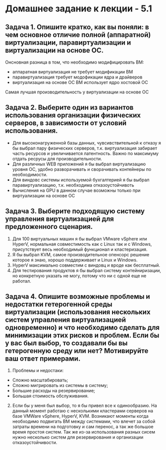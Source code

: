 # Домашнее задание к лекции - 5.1

## Задача 1. Опишите кратко, как вы поняли: в чем основное отличие полной (аппаратной) виртуализации, паравиртуализации и виртуализации на основе ОС.

Онсновная разница в том, что необходимо модифицировать ВМ:
* аппаратная виртуализация не требует модификации ВМ
* паравиртуализация требует модофикации ядра и драйверов
* виртуализация на основе ОС ВМ использует ядро хостовой ОС

Самая лучшая производительность у виртуализации на основе ОС

## Задача 2. Выберите один из вариантов использования организации физических серверов, в зависимости от условий использования.

* Для высоконагруженной базы данных, чувсивствительной к отказу я бы выбрал пару физических серверов, т.к. виртуализация забирает часть ресурсов и увеличивается латентность. Важно по максимуму отдать ресрусы для производительности.
* Для различных WEB приложений я бы выбрал виртуализацию уровня ОС, удобно разворачивать и сворачивать контейнеры по необходимости.
* Для виндовс системы используемой бухгалтерией я бы выбрал паравиртуализацию, т.к. необходима отказоустойчивоть
* Вычисления на GPU в данном случае возможны только при виртуализации на основе ОС

## Задача 3. Выберите подходящую систему управления виртуализацией для предложенного сценария.

1.	Для 100 виртуальных машин я бы выбрал VMware vSphere или HyperV, нормальная совместимость как с Linux так и с Windows, присутствует весь необходимый функционал и кластеризация.
2.	Я бы выбрал KVM, самое производительное опенсорс решение которое я знаю, хорошо поддерживает и Linux и Windows.
3.	HyperV максимально совместим с виндовц и вроде как бесплатный.
4.	Для тестирования продуктов я бы выбрал систему контейниризации, но конкретную указать не могу, потому что ни с одной еще не работал.

## Задача 4. Опишите возможные проблемы и недостатки гетерогенной среды виртуализации (использования нескольких систем управления виртуализацией одновременно) и что необходимо сделать для минимизации этих рисков и проблем. Если бы у вас был выбор, то создавали бы вы гетерогенную среду или нет? Мотивируйте ваш ответ примерами.

1.	Проблемы и недостаки:
* Сложно масштабировать;
* Сложно мигрировать из системы в систему;
* Большие расходы на резервирование;
* Большая стоимость обслуживания.

2.	Если бы у меня был выбор, то я бы привел все к одинообразию.
На данный момент работаю с несколькими кластерами серверов на базе VMWare vSphere, HyperV, KVM.
Возникают моменты когда необходимо подвигать ВМ между системами, что влечет за собой затраты времени на подготовку и сам перенос, а так же большое время простоя систем.
Так же из-за использования разных сисем нужно несколько систем для резервирования и организации отказоустойчивости.